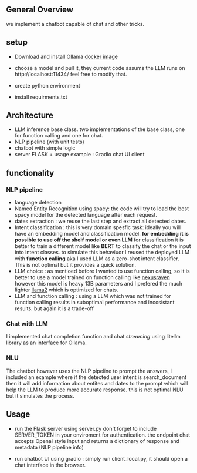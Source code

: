 ## General Overview 
we implement a chatbot capable of chat and other tricks. 

## setup 
* Download and install Ollama [docker image](https://ollama.com/blog/ollama-is-now-available-as-an-official-docker-image)

* choose a model and pull it, they current code assums the LLM runs on  http://localhost:11434/ feel free to modify that. 

* create python environment
* install requirments.txt

## Architecture
* LLM inference base class. two implementations of the base class, one for function calling and one for chat.
* NLP pipeline (with unit tests)
* chatbot with simple logic 
* server FLASK + usage example : Gradio chat UI client 

## functionality 
### NLP pipeline
* language detection 
* Named Entity Recognition using spacy: the code will try to load the best spacy model for the detected language after each request.
* dates extraction : we reuse the last step and extract all detected dates.
* Intent classification : this is very domain spesfic task: ideally you will have an embedding model and classification model. **for embedding it is possible to use off the shelf model or even LLM** for classification it is better to train a different model  like **BERT** to classify the chat or the input into intent classes. 
to simulate this behaviuor I reused the deployed LLM with **function calling** aka I used LLM as a zero-shot intent classifier. This is not optimal but it provides a quick solution. 
* LLM choice : as mentioed before I wanted to use function calling, so it is better to use a model trained on function calling like [nexusraven](https://ollama.com/library/nexusraven) however this model is heavy 13B parameters and I prefered the much lighter [llama2](https://ollama.com/library/llama2) which is optimized for chats. 
* LLM and function calling : using a LLM which was not trained for function calling results in suboptimal performance and incosistant results. but again it is a trade-off 

### Chat with LLM
I implemented chat completion function and chat _streaming_ using litellm library as an interface for Ollama.

### NLU 
The chatbot however uses the NLP pipeline to prompt the answers, I included an example where if the detected user intent is search_document then it will add information about entites and dates to the prompt which will help the LLM to produce more accurate response. this is not optimal NLU but it simulates the process.

## Usage
* run the Flask server using server.py don't forget to include SERVER_TOKEN in your enviroment for authentication. the endpoint chat accepts Openai style input and returns a dictionary of response and metadata (NLP pipeline info)
 
* run chatbot UI using gradio : simply run client_local.py, it should open a chat interface in the browser.

